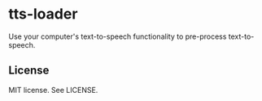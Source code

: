 # tts-loader

Use your computer's text-to-speech functionality to pre-process text-to-speech.

## License

MIT license. See LICENSE.